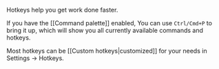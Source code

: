 Hotkeys help you get work done faster.

If you have the [[Command palette]] enabled, You can use `Ctrl/Cmd+P` to bring it up, which will show you all currently available commands and hotkeys.

Most hotkeys can be [[Custom hotkeys|customized]] for your needs in Settings → Hotkeys.
